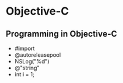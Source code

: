# Objective-C

## Programming in Objective-C

- #import
- @autoreleasepool
- NSLog("%d")
- @"string"
- int i = 1;
